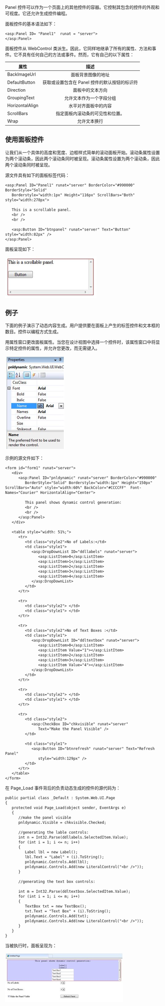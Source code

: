 Panel 控件可以作为一个页面上的其他控件的容器。它控制其包含的控件的外观和可视度。它还允许生成控件编程。

面板控件的基本语法如下：

```
<asp:Panel ID= "Panel1"  runat = "server">
</asp:Panel>
```

面板控件从 WebControl 类派生。因此，它同样地继承了所有的属性、方法和事件。它不具有任何自己的方法或事件。然而，它有自己的以下属性：

|属性|描述|
| ------------- |:-------------:| 
|BackImageUrl|面板背景图像的地址|
|DefaultButton|获取或设置包含在 Panel 控件的默认按钮的标识符|
|Direction|面板中的文本方向|
|GroupingText|允许文本作为一个字段分组|
|HorizontalAlign|水平对齐面板中的内容|
|ScrollBars|指定面板内滚动条的可见性和位置。|
|Wrap|允许文本换行|

## 使用面板控件

让我们从一个具体的高度和宽度、边框样式简单的滚动面板开始。滚动条属性设置为两个滚动条，因此两个滚动条同时被呈现。滚动条属性设置为两个滚动条，因此两个滚动条同时被呈现。

源文件具有如下的面板标签代码：

```
<asp:Panel ID="Panel1" runat="server" BorderColor="#990000" BorderStyle="Solid" 
   Borderstyle="width:1px" Height="116px" ScrollBars="Both" style="width:278px">
   
   This is a scrollable panel.
   <br />
   <br />

   <asp:Button ID="btnpanel" runat="server" Text="Button" style="width:82px" />
</asp:Panel>
```

面板呈现如下：

![image](images/panel.jpg)


## 例子

下面的例子演示了动态内容生成。用户提供要在面板上产生的标签控件和文本框的数目。控件以编程方式生成。

用属性窗口更改面板属性。当您在设计视图中选择一个控件时，该属性窗口中将显示特定控件的属性，并允许您更改，而无需键入。

![image](images/panel2.jpg)

示例的源文件如下：

```
<form id="form1" runat="server">
   <div>
      <asp:Panel ID="pnldynamic" runat="server" BorderColor="#990000" 
         BorderStyle="Solid" Borderstyle="width:1px" Height="150px"  ScrollBars="Auto" style="width:60%" BackColor="#CCCCFF"  Font-Names="Courier" HorizontalAlign="Center">
     
         This panel shows dynamic control generation:
         <br />
         <br />
      </asp:Panel>
   </div>

   <table style="width: 51%;">
      <tr>
         <td class="style2">No of Labels:</td>
         <td class="style1">
            <asp:DropDownList ID="ddllabels" runat="server">
               <asp:ListItem>0</asp:ListItem>
               <asp:ListItem>1</asp:ListItem>
               <asp:ListItem>2</asp:ListItem>
               <asp:ListItem>3</asp:ListItem>
               <asp:ListItem>4</asp:ListItem>
            </asp:DropDownList>
         </td>
      </tr>

      <tr>
         <td class="style2"> </td>
         <td class="style1"> </td>
      </tr>

      <tr>
         <td class="style2">No of Text Boxes :</td>
         <td class="style1">
            <asp:DropDownList ID="ddltextbox" runat="server">
               <asp:ListItem>0</asp:ListItem>
               <asp:ListItem Value="1"></asp:ListItem>
               <asp:ListItem>2</asp:ListItem>
               <asp:ListItem>3</asp:ListItem>
               <asp:ListItem Value="4"></asp:ListItem>
            </asp:DropDownList>
         </td>
      </tr>

      <tr>
         <td class="style2"> </td>
         <td class="style1"> </td>
      </tr>

      <tr>
         <td class="style2">
            <asp:CheckBox ID="chkvisible" runat="server" 
               Text="Make the Panel Visible" />
         </td>

         <td class="style1">
            <asp:Button ID="btnrefresh" runat="server" Text="Refresh Panel" 
               style="width:129px" />
         </td>
      </tr>
   </table>
</form>
```

在 Page_Load 事件背后的负责动态生成的控件的源代码为：

```
public partial class _Default : System.Web.UI.Page
{
   protected void Page_Load(object sender, EventArgs e)
   {
      //make the panel visible
      pnldynamic.Visible = chkvisible.Checked;

      //generating the lable controls:
      int n = Int32.Parse(ddllabels.SelectedItem.Value);
      for (int i = 1; i <= n; i++)
      {
         Label lbl = new Label();
         lbl.Text = "Label" + (i).ToString();
         pnldynamic.Controls.Add(lbl);
         pnldynamic.Controls.Add(new LiteralControl("<br />"));
      }
      
      //generating the text box controls:

      int m = Int32.Parse(ddltextbox.SelectedItem.Value);
      for (int i = 1; i <= m; i++)
      {
         TextBox txt = new TextBox();
         txt.Text = "Text Box" + (i).ToString();
         pnldynamic.Controls.Add(txt);
         pnldynamic.Controls.Add(new LiteralControl("<br />"));
      }
   }
}
```

当被执行时，面板呈现为：

![image](images/panel3.jpg)

